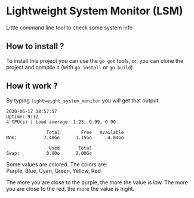 # Lightweight System Monitor (LSM)

Little command line tool to check some system info

## How to install ?

To install this project you can use the `go get` tools, or, you can clone the
project and compile it (with `go install` or `go build`)

## How it work ?

By typing `lightweight_system_monitor` you will get that output.

```console
2020-06-17 18:57:57
Uptime: 9:32
4 CPU(s) | Load average: 1.23, 0.99, 0.90

               Total        Free   Available
Mem:          7.48Go      1.15Go      4.04Go

                Used       Total
Swap:          0.00o      2.00Go
```

Some values are colored. The colors are:  
Purple, Blue, Cyan, Green, Yellow, Red

The more you are close to the purple, the more the value is low.
The more you are close to the red, the more the value is hight.
